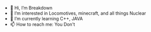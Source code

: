 - 👋 Hi, I’m Breakdown
- 👀 I’m interested in Locomotives, minecraft, and all things Nuclear
- 🌱 I’m currently learning C++, JAVA
- 📫 How to reach me: You Don't

